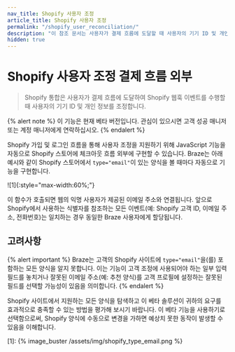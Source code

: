 ```yaml
---
nav_title: Shopify 사용자 조정
article_title: Shopify 사용자 조정
permalink: "/shopify_user_reconciliation/"
description: "이 참조 문서는 사용자가 결제 흐름에 도달할 때 사용자의 기기 ID 및 개인 정보를 조정하는 방법을 다룹니다."
hidden: true
---
```


# Shopify 사용자 조정 결제 흐름 외부 

> Shopify 통합은 사용자가 결제 흐름에 도달하여 Shopify 웹훅 이벤트를 수행할 때 사용자의 기기 ID 및 개인 정보를 조정합니다.

{% alert note %}
이 기능은 현재 베타 버전입니다. 관심이 있으시면 고객 성공 매니저 또는 계정 매니저에게 연락하십시오.
{% endalert %}

Shopify 가입 및 로그인 흐름을 통해 사용자 조정을 지원하기 위해 JavaScript 기능을 자동으로 Shopify 스토어에 체크아웃 흐름 외부에 구현할 수 있습니다. Braze는 아래 예시와 같이 Shopify 스토어에서 `type="email"`이 있는 양식을 볼 때마다 자동으로 기능을 구현합니다.

![1]{:style="max-width:60%;"}

이 함수가 호출되면 웹의 익명 사용자가 제공된 이메일 주소와 연결됩니다. 앞으로 Shopify에서 사용하는 식별자를 참조하는 모든 이벤트(예: Shopify 고객 ID, 이메일 주소, 전화번호)는 일치하는 경우 동일한 Braze 사용자에게 할당됩니다.

## 고려사항

{% alert important %}
Braze는 고객의 Shopify 사이트에 `type="email"`을(를) 포함하는 모든 양식을 알지 못합니다. 이는 기능이 고객 조정에 사용되어야 하는 일부 입력 필드를 놓치거나 잘못된 이메일 주소(예: 추천 양식)를 고객 프로필에 설정하는 잘못된 필드를 선택할 가능성이 있음을 의미합니다.
{% endalert %}

Shopify 사이트에서 지원하는 모든 양식을 탐색하고 이 베타 솔루션이 귀하의 요구를 효과적으로 충족할 수 있는 방법을 평가해 보시기 바랍니다. 이 베타 기능을 사용하기로 선택함으로써, Shopify 양식에 수동으로 변경을 가하면 예상치 못한 동작이 발생할 수 있음을 이해합니다.

[1]: {% image_buster /assets/img/shopify_type_email.png %}
